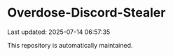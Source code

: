 # Overdose-Discord-Stealer

Last updated: 2025-07-14 06:57:35

This repository is automatically maintained.
